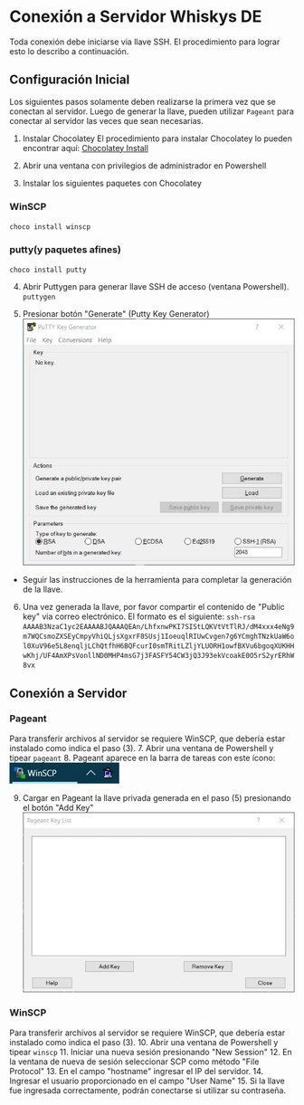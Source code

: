 # Conexión a Servidor Whiskys DE
Toda conexión debe iniciarse via llave SSH.  El procedimiento para lograr esto lo describo a continuación.

##  Configuración Inicial

Los siguientes pasos solamente deben realizarse la primera vez que se conectan al servidor.  Luego de generar la llave, pueden utilizar `Pageant` para conectar al servidor las veces que sean necesarias.

1.  Instalar Chocolatey
El procedimiento para instalar Chocolatey lo pueden encontrar aquí: [Chocolatey Install](https://chocolatey.org/install)

2.  Abrir una ventana con privilegios de administrador en Powershell
3.  Instalar los siguientes paquetes con Chocolatey
###  WinSCP
`choco install winscp`

###  putty(y paquetes afines)
`choco install putty`

4.  Abrir Puttygen para generar llave SSH de acceso (ventana Powershell).
`puttygen`

5.  Presionar botón "Generate" (Putty Key Generator)
![Puttygen Image](https://github.com/suprematis/whiskys20/blob/master/screenshot_putty.jpg)
*  Seguir las instrucciones de la herramienta para completar la generación de la llave.

6.  Una vez generada la llave, por favor compartir el contenido de "Public key" via correo electrónico.  El formato es el siguiente:
`ssh-rsa AAAAB3NzaC1yc2EAAAABJQAAAQEAn/LhfxnwPKI7SIStLQKVtVtTlRJ/dM4xxx4eNg9m7WQCsmoZXSEyCmpyVhiQLjsXgxrF8SUsj1IoeuqlRIUwCvgen7g6YCmghTNzkUaW6ol0XuV96e5L8enqljLChQtfhH6BQFcurI0smTRitLZljYLUORH1owfBXVu6bgoqXUKHHwKhj/UF4AmXPsVonllND0MHP4msG7j3FASFY54CW3jQ3J93ekVcoakE0O5rS2yrERhW8vx`


##  Conexión a Servidor

###  Pageant

Para transferir archivos al servidor se requiere WinSCP, que debería estar instalado como indica el paso (3).
7.  Abrir una ventana de Powershell y tipear `pageant`
8.  Pageant aparece en la barra de tareas con este ícono:
![Pageant Image](https://github.com/suprematis/whiskys20/blob/master/screenshot_pageant_taskbar.jpg)

9.  Cargar en Pageant la llave privada generada en el paso (5) presionando el botón "Add Key"
![Pageant Image Taskbar](https://github.com/suprematis/whiskys20/blob/master/screenshot_pageant_addkey.jpg)


###  WinSCP

Para transferir archivos al servidor se requiere WinSCP, que debería estar instalado como indica el paso (3).
10.  Abrir una ventana de Powershell y tipear `winscp`
11.  Iniciar una nueva sesión presionando "New Session"
12.  En la ventana de nueva de sesión seleccionar SCP como método "File Protocol"
13.  En el campo "hostname" ingresar el IP del servidor.
14.  Ingresar el usuario proporcionado en el campo "User Name"
15.  Si la llave fue ingresada correctamente, podrán conectarse si utilizar su contraseña.
